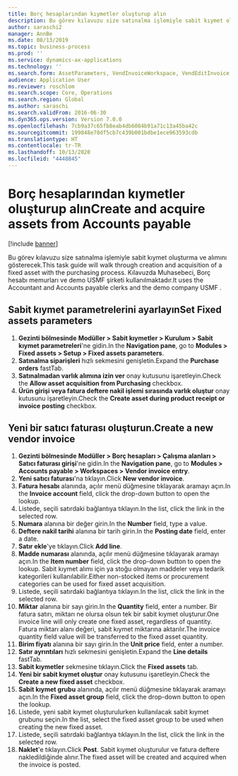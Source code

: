 ```yaml
---
title: Borç hesaplarından kıymetler oluşturup alın
description: Bu görev kılavuzu size satınalma işlemiyle sabit kıymet oluşturma ve alımını gösterecek.
author: saraschi2
manager: AnnBe
ms.date: 08/13/2019
ms.topic: business-process
ms.prod: ''
ms.service: dynamics-ax-applications
ms.technology: ''
ms.search.form: AssetParameters, VendInvoiceWorkspace, VendEditInvoice, VendTableLookup, InventItemIdLookupSimple, AssetTable
audience: Application User
ms.reviewer: roschlom
ms.search.scope: Core, Operations
ms.search.region: Global
ms.author: saraschi
ms.search.validFrom: 2016-06-30
ms.dyn365.ops.version: Version 7.0.0
ms.openlocfilehash: 7cb9a37c65fb8eab4db6084b91a71c13a45ba42c
ms.sourcegitcommit: 199848e78df5cb7c439b001bdbe1ece963593cdb
ms.translationtype: HT
ms.contentlocale: tr-TR
ms.lasthandoff: 10/13/2020
ms.locfileid: "4448845"
---
```

# <a name="create-and-acquire-assets-from-accounts-payable"></a><span data-ttu-id="fb585-103">Borç hesaplarından kıymetler oluşturup alın</span><span class="sxs-lookup"><span data-stu-id="fb585-103">Create and acquire assets from Accounts payable</span></span>

[!include [banner](../../includes/banner.md)]

<span data-ttu-id="fb585-104">Bu görev kılavuzu size satınalma işlemiyle sabit kıymet oluşturma ve alımını gösterecek.</span><span class="sxs-lookup"><span data-stu-id="fb585-104">This task guide will walk through creation and acquisition of a fixed asset with the purchasing process.</span></span>  <span data-ttu-id="fb585-105">Kılavuzda Muhasebeci, Borç hesabı memurları ve demo USMF şirketi kullanılmaktadır.</span><span class="sxs-lookup"><span data-stu-id="fb585-105">It uses the Accountant and Accounts payable clerks and the demo company USMF .</span></span>


## <a name="set-fixed-assets-parameters"></a><span data-ttu-id="fb585-106">Sabit kıymet parametrelerini ayarlayın</span><span class="sxs-lookup"><span data-stu-id="fb585-106">Set Fixed assets parameters</span></span>
1. <span data-ttu-id="fb585-107">**Gezinti bölmesinde** **Modüller > Sabit kıymetler > Kurulum > Sabit kıymet parametreleri**'ne gidin.</span><span class="sxs-lookup"><span data-stu-id="fb585-107">In the **Navigation pane**, go to **Modules > Fixed assets > Setup > Fixed assets parameters**.</span></span>
2. <span data-ttu-id="fb585-108">**Satınalma siparişleri** hızlı sekmesini genişletin.</span><span class="sxs-lookup"><span data-stu-id="fb585-108">Expand the **Purchase orders** fastTab.</span></span>
3. <span data-ttu-id="fb585-109">**Satınalmadan varlık alımına izin ver** onay kutusunu işaretleyin.</span><span class="sxs-lookup"><span data-stu-id="fb585-109">Check the **Allow asset acquisition from Purchasing** checkbox.</span></span>
4. <span data-ttu-id="fb585-110">**Ürün girişi veya fatura deftere nakil işlemi sırasında varlık oluştur** onay kutusunu işaretleyin.</span><span class="sxs-lookup"><span data-stu-id="fb585-110">Check the **Create asset during product receipt or invoice posting** checkbox.</span></span>

## <a name="create-a-new-vendor-invoice"></a><span data-ttu-id="fb585-111">Yeni bir satıcı faturası oluşturun.</span><span class="sxs-lookup"><span data-stu-id="fb585-111">Create a new vendor invoice</span></span>
1. <span data-ttu-id="fb585-112">**Gezinti bölmesinde** **Modüller > Borç hesapları > Çalışma alanları > Satıcı faturası girişi**'ne gidin.</span><span class="sxs-lookup"><span data-stu-id="fb585-112">In the **Navigation pane**, go to **Modules > Accounts payable > Workspaces > Vendor invoice entry**.</span></span>
2. <span data-ttu-id="fb585-113">**Yeni satıcı faturası**'na tıklayın.</span><span class="sxs-lookup"><span data-stu-id="fb585-113">Click **New vendor invoice**.</span></span>
3. <span data-ttu-id="fb585-114">**Fatura hesabı** alanında, açılır menü düğmesine tıklayarak aramayı açın.</span><span class="sxs-lookup"><span data-stu-id="fb585-114">In the **Invoice account** field, click the drop-down button to open the lookup.</span></span>
4. <span data-ttu-id="fb585-115">Listede, seçili satırdaki bağlantıya tıklayın.</span><span class="sxs-lookup"><span data-stu-id="fb585-115">In the list, click the link in the selected row.</span></span>
5. <span data-ttu-id="fb585-116">**Numara** alanına bir değer girin.</span><span class="sxs-lookup"><span data-stu-id="fb585-116">In the **Number** field, type a value.</span></span>
6. <span data-ttu-id="fb585-117">**Deftere nakil tarihi** alanına bir tarih girin.</span><span class="sxs-lookup"><span data-stu-id="fb585-117">In the **Posting date** field, enter a date.</span></span>
7. <span data-ttu-id="fb585-118">**Satır ekle**'ye tıklayın.</span><span class="sxs-lookup"><span data-stu-id="fb585-118">Click **Add line**.</span></span>
8. <span data-ttu-id="fb585-119">**Madde numarası** alanında, açılır menü düğmesine tıklayarak aramayı açın.</span><span class="sxs-lookup"><span data-stu-id="fb585-119">In the **Item number** field, click the drop-down button to open the lookup.</span></span> <span data-ttu-id="fb585-120">Sabit kıymet alımı için ya stoğu olmayan maddeler veya tedarik kategorileri kullanılabilir.</span><span class="sxs-lookup"><span data-stu-id="fb585-120">Either non-stocked items or procurement categories can be used for fixed asset acquisition.</span></span>  
9. <span data-ttu-id="fb585-121">Listede, seçili satırdaki bağlantıya tıklayın.</span><span class="sxs-lookup"><span data-stu-id="fb585-121">In the list, click the link in the selected row.</span></span>
10. <span data-ttu-id="fb585-122">**Miktar** alanına bir sayı girin.</span><span class="sxs-lookup"><span data-stu-id="fb585-122">In the **Quantity** field, enter a number.</span></span> <span data-ttu-id="fb585-123">Bir fatura satırı, miktarı ne olursa olsun tek bir sabit kıymet oluşturur.</span><span class="sxs-lookup"><span data-stu-id="fb585-123">One invoice line will only create one fixed asset, regardless of quantity.</span></span> <span data-ttu-id="fb585-124">Fatura miktarı alanı değeri, sabit kıymet miktarına aktarılır.</span><span class="sxs-lookup"><span data-stu-id="fb585-124">The invoice quantity field value will be transferred to the fixed asset quantity.</span></span>  
11. <span data-ttu-id="fb585-125">**Birim fiyatı** alanına bir sayı girin.</span><span class="sxs-lookup"><span data-stu-id="fb585-125">In the **Unit price** field, enter a number.</span></span>
12. <span data-ttu-id="fb585-126">**Satır ayrıntıları** hızlı sekmesini genişletin.</span><span class="sxs-lookup"><span data-stu-id="fb585-126">Expand the **Line details** fastTab.</span></span>
13. <span data-ttu-id="fb585-127">**Sabit kıymetler** sekmesine tıklayın.</span><span class="sxs-lookup"><span data-stu-id="fb585-127">Click the **Fixed assets** tab.</span></span>
14. <span data-ttu-id="fb585-128">**Yeni bir sabit kıymet oluştur** onay kutusunu işaretleyin.</span><span class="sxs-lookup"><span data-stu-id="fb585-128">Check the **Create a new fixed asset** checkbox.</span></span>
15. <span data-ttu-id="fb585-129">**Sabit kıymet grubu** alanında, açılır menü düğmesine tıklayarak aramayı açın.</span><span class="sxs-lookup"><span data-stu-id="fb585-129">In the **Fixed asset group** field, click the drop-down button to open the lookup.</span></span>
16. <span data-ttu-id="fb585-130">Listede, yeni sabit kıymet oluşturulurken kullanılacak sabit kıymet grubunu seçin.</span><span class="sxs-lookup"><span data-stu-id="fb585-130">In the list, select the fixed asset group to be used when creating the new fixed asset.</span></span>
17. <span data-ttu-id="fb585-131">Listede, seçili satırdaki bağlantıya tıklayın.</span><span class="sxs-lookup"><span data-stu-id="fb585-131">In the list, click the link in the selected row.</span></span>
18. <span data-ttu-id="fb585-132">**Naklet**'e tıklayın.</span><span class="sxs-lookup"><span data-stu-id="fb585-132">Click **Post**.</span></span> <span data-ttu-id="fb585-133">Sabit kıymet oluşturulur ve fatura deftere nakledildiğinde alınır.</span><span class="sxs-lookup"><span data-stu-id="fb585-133">The fixed asset will be created and acquired when the invoice is posted.</span></span>  

